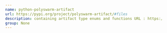 ```yaml
---
name: python-polyswarm-artifact
url: https://pypi.org/project/polyswarm-artifact/#files
description: containing artifact type enums and functions URL : https://pypi.org/project/polyswarm-artifact/#files Groups : None
group: None
---
```

